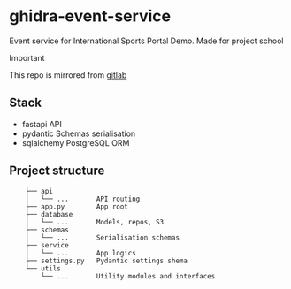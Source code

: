 # ghidra-event-service
Event service for International Sports Portal Demo. Made for project school
> [!IMPORTANT]  
> This repo is mirrored from [gitlab](https://gitlab.com/hydra-sports-portal/hydra-backend/event-service)
## Stack
- fastapi      API
- pydantic     Schemas serialisation
- sqlalchemy   PostgreSQL ORM
## Project structure
```
    ├── api
    │   └── ...       API routing
    ├── app.py        App root
    ├── database
    │   └── ...       Models, repos, S3
    ├── schemas
    │   └── ...       Serialisation schemas
    ├── service
    │   └── ...       App logics
    ├── settings.py   Pydantic settings shema
    └── utils
        └── ...       Utility modules and interfaces
```
